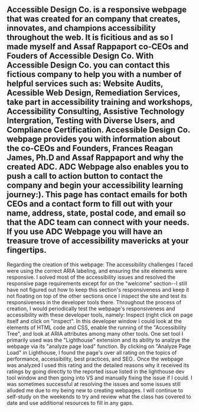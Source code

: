 Accessible Design Co. is a responsive webpage that was created for an company that creates, innovates, and champions accessibility throughout the web.  It is ficitious and as so I made myself and Assaf Rappaport co-CEOs and Fouders of Accessible Design Co. 
With Accessible Design Co. you can contact this fictious company to help you with a number of helpful services such as: Website Audits, Acessible Web Design, Remediation Services, take part in accessibility training and workshops, Accessibility Consulting, Assistive Technology Intergration, Testing with Diverse Users, and Compliance Certification. 
Accessible Design Co. webpage provides you with information about the co-CEOs and Founders, Frances Reagan James, Ph.D and Assaf Rappaport and why the created ADC. 
ADC Webpage also enables you to push a call to action button to contact the company and begin your accessibility learning journey:). This page has contact emails for both
CEOs and a contact form to fill out with your name, address, state, postal code, and email so that the ADC team can connect with your needs.
If you use ADC Webpage you will have an treasure trove of accessibility mavericks at your fingertips.
-------------------------------------------------------------------------
Regarding the creation of this webpage:
The accessibility challenges I faced were using the correct ARIA labeling, and ensuring the site elements were responsive. I solved most of the accessibility issues and resolved the responsive page requirements except for on the "welcome" section--I still have not figured out how to keep this section's responsiveness and keep it not floating on top of the other sections once I inspect the site and test its responsiveness in the developer tools there. 
Throughout the process of creation, I would periodically test the webpage's responsiveness and accessibility with these developer tools, namely: Inspect (right click on page itself and click on "inspect". In this developer window I could look at the elements of HTML code and CSS, enable the running of the "Accessibility Tree", and look at ARIA attributes among many other tools. One set tool I primarily used was the "Lighthouse" extension and its ability to analzye the webpage via its "analyze page load" function. By clicking on "Analyze Page Load" in Lighthouse, I found the page's over all rating on the topics of performance, accessibility, best practices, and SEO.. Once the webpage was analyzed I used this rating and the detailed reasons why it received its ratings by going directly to the reported issue listed in the lighthouse dev tool window and then going into VS and manually fixing the issue if I could. I was sometimes successful at resolving the issues and some issues still alluded me due to my being new to creating webpages. I will continue to self-study on the weekends to try and review what the class has covered to date and use additional resources to fill in any gaps. 
